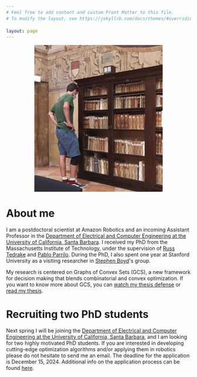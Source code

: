 ```yaml
---
# Feel free to add content and custom Front Matter to this file.
# To modify the layout, see https://jekyllrb.com/docs/themes/#overriding-theme-defaults

layout: page
---
```


<p align="center">
<img src="me.jpg" alt="drawing" width="350px"/>
</p>

# About me

I am a postdoctoral scientist at Amazon Robotics and an incoming Assistant Professor in the [Department of Electrical and Computer Engineering at the University of California, Santa Barbara](https://www.ece.ucsb.edu). I received my PhD from the Massachusetts Institute of Technology, under the supervision of [Russ Tedrake](https://groups.csail.mit.edu/locomotion/russt.html) and [Pablo Parrilo](https://www.mit.edu/~parrilo/). During the PhD, I also spent one year at Stanford University as a visiting researcher in [Stephen Boyd](https://web.stanford.edu/~boyd/)'s group.

My research is centered on Graphs of Convex Sets (GCS), a new framework for decision making that blends combinatorial and convex optimization. If you want to know more about GCS, you can [watch my thesis defense](https://www.youtube.com/watch?si=mfF1A1s-H87eznmV&v=rSbpfAVF_7c&feature=youtu.be) or [read my thesis](http://groups.csail.mit.edu/robotics-center/public_papers/Marcucci24a.pdf).

# Recruiting two PhD students

Next spring I will be joining the [Department of Electrical and Computer Engineering at the University of California, Santa Barbara](https://www.ece.ucsb.edu), and I am  looking for two highly motivated PhD students. If you are interested in developing cutting-edge optimization algorithms and/or applying them in robotics please do not hesitate to send me an email. The deadline for the application is December 15, 2024. Additional info on the application process can be found [here](https://www.ece.ucsb.edu/grad/apply).
